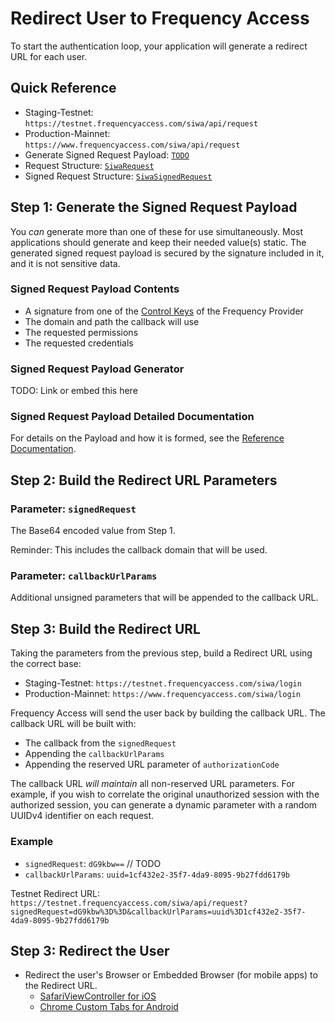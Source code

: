 # Redirect User to Frequency Access

To start the authentication loop, your application will generate a redirect URL for each user.

## Quick Reference

- Staging-Testnet: `https://testnet.frequencyaccess.com/siwa/api/request`
- Production-Mainnet: `https://www.frequencyaccess.com/siwa/api/request`
- Generate Signed Request Payload: [`TODO`](#todo)
- Request Structure: [`SiwaRequest`](../DataStructures/All.md#request)
- Signed Request Structure: [`SiwaSignedRequest`](../DataStructures/All.md#signed-request)

## Step 1: Generate the Signed Request Payload

You *can* generate more than one of these for use simultaneously.
Most applications should generate and keep their needed value(s) static.
The generated signed request payload is secured by the signature included in it, and it is not sensitive data.

### Signed Request Payload Contents

- A signature from one of the [Control Keys](https://docs.frequency.xyz/Identity/ControlKeys.html) of the Frequency Provider
- The domain and path the callback will use
- The requested permissions
- The requested credentials

### Signed Request Payload Generator

TODO: Link or embed this here

### Signed Request Payload Detailed Documentation

For details on the Payload and how it is formed, see the [Reference Documentation](../SignatureGeneration.md).

## Step 2: Build the Redirect URL Parameters

### Parameter: `signedRequest`

The Base64 encoded value from Step 1.

Reminder: This includes the callback domain that will be used.

### Parameter: `callbackUrlParams`

Additional unsigned parameters that will be appended to the callback URL.


## Step 3: Build the Redirect URL

Taking the parameters from the previous step, build a Redirect URL using the correct base:

- Staging-Testnet: `https://testnet.frequencyaccess.com/siwa/login`
- Production-Mainnet: `https://www.frequencyaccess.com/siwa/login`

Frequency Access will send the user back by building the callback URL.
The callback URL will be built with:

- The callback from the `signedRequest`
- Appending the `callbackUrlParams`
- Appending the reserved URL parameter of `authorizationCode`

The callback URL _will maintain_ all non-reserved URL parameters.
For example, if you wish to correlate the original unauthorized session with the authorized session, you can generate a dynamic parameter with a random UUIDv4 identifier on each request.

### Example

- `signedRequest`: `dG9kbw==` // TODO
- `callbackUrlParams`: `uuid=1cf432e2-35f7-4da9-8095-9b27fdd6179b`

Testnet Redirect URL: `https://testnet.frequencyaccess.com/siwa/api/request?signedRequest=dG9kbw%3D%3D&callbackUrlParams=uuid%3D1cf432e2-35f7-4da9-8095-9b27fdd6179b`

## Step 3: Redirect the User

- Redirect the user's Browser or Embedded Browser (for mobile apps) to the Redirect URL.
  - [SafariViewController for iOS](https://developer.apple.com/documentation/safariservices/sfsafariviewcontroller)
  - [Chrome Custom Tabs for Android](https://developer.chrome.com/docs/android/custom-tabs/)
